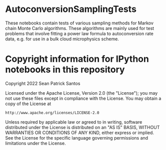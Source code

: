 # AutoconversionSamplingTests

These notebooks contain tests of various sampling methods for Markov chain Monte
Carlo algorithms. These algorithms are mainly used for test problems that
involve fitting a power law formula to autoconversion rate data, e.g. for use in
a bulk cloud microphysics scheme.

# Copyright information for IPython notebooks in this repository

Copyright 2022 Sean Patrick Santos

Licensed under the Apache License, Version 2.0 (the "License");
you may not use these files except in compliance with the License.
You may obtain a copy of the License at

    http://www.apache.org/licenses/LICENSE-2.0

Unless required by applicable law or agreed to in writing, software
distributed under the License is distributed on an "AS IS" BASIS,
WITHOUT WARRANTIES OR CONDITIONS OF ANY KIND, either express or implied.
See the License for the specific language governing permissions and
limitations under the License.
